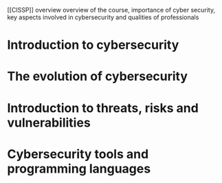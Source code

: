 [[CISSP]] overview
overview of the course, importance of cyber security, key aspects involved in cybersecurity and qualities of professionals 
# Introduction to cybersecurity
# The evolution of cybersecurity
# Introduction to threats, risks and vulnerabilities
# Cybersecurity tools and programming languages